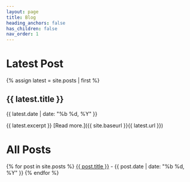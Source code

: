 ```yaml
---
layout: page
title: Blog
heading_anchors: false
has_children: false
nav_order: 1
---
```


# Latest Post

{% assign latest = site.posts | first %}

## {{ latest.title }}
{{ latest.date | date: "%b %d, %Y" }}

{{ latest.excerpt }} [Read more.]({{ site.baseurl }}{{ latest.url }})

# All Posts

{% for post in site.posts %}
<a href="{{ site.baseurl }}{{ post.url }}">{{ post.title }}</a> - {{ post.date | date: "%b %d, %Y" }}
{% endfor %}
